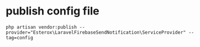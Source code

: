 # publish config file
```
php artisan vendor:publish --provider="Esterox\LaravelFirebaseSendNotification\ServiceProvider" --tag=config
```